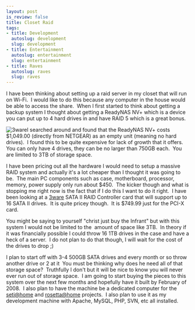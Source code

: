 ```yaml
--- 
layout: post
is_review: false
title: Closet Raid
tags: 
- title: Development
  autoslug: development
  slug: development
- title: Entertainment
  autoslug: entertainment
  slug: entertainment
- title: Raves
  autoslug: raves
  slug: raves
---
```


I have been thinking about setting up a raid server in my closet that will run on Wi-Fi.  I would like to do this because any computer in the house would be able to access the share.  When I first started to think about getting a backup system I thought about getting a ReadyNAS NV+ which is a device you can put up to 4 hard drives in and have RAID 5 which is a great bonus.
  
![3ware](http://www.josephcrawford.com/wp-content/uploads/2007/11/3ware.jpg)I searched around and found that the ReadyNAS NV+ costs $1,049.00 (directly from NETGEAR) as an empty unit (meaning no hard drives).  I found this to be quite expensive for lack of growth that it offers.  You can only have 4 drives, they can be no larger than 750GB each.  You are limited to 3TB of storage space.
  
I have been pricing out all the hardware I would need to setup a massive RAID system and actually it's a lot cheaper than I thought it was going to be.  The main PC components such as case, motherboard, processor, memory, power supply only run about $450.  The kicker though and what is stopping me right now is the fact that if I do this I want to do it right.  I have been looking at a [3ware](http://www.newegg.com/product/product.asp?item=N82E16816116059) SATA II RAID Controller card that will support up to 16 SATA II drives.  It is quite pricey though.  It is $749.99 just for the PCI-X card.
  <!--more-->  
You might be saying to yourself "christ just buy the Infrant" but with this system I would not be limited to the  amount of space like 3TB.  In theory if it was financially possible I could throw 16 1TB drives in the case and have a heck of a server.  I do not plan to do that though, I will wait for the cost of the drives to drop ;)
  
I plan to start off with 3-4 500GB SATA drives and every month or so throw another drive or 2 at it  You must be thinking why does he need all of that storage space?  Truthfully I don't but it will be nice to know you will never ever run out of storage space.  I am going to start buying the pieces to this system over the next few months and hopefully have it built by February of 2008.  I also plan to have the machine be a dedicated computer for the [seti@home](http://setiathome.berkeley.edu/) and [rosetta@home](http://boinc.bakerlab.org/rosetta/) projects.  I also plan to use it as my development machine with Apache, MySQL, PHP, SVN, etc all installed.
